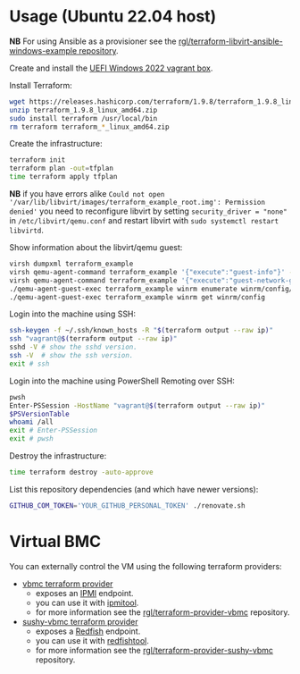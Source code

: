 # Usage (Ubuntu 22.04 host)

**NB** For using Ansible as a provisioner see the [rgl/terraform-libvirt-ansible-windows-example repository](https://github.com/rgl/terraform-libvirt-ansible-windows-example).

Create and install the [UEFI Windows 2022 vagrant box](https://github.com/rgl/windows-vagrant).

Install Terraform:

```bash
wget https://releases.hashicorp.com/terraform/1.9.8/terraform_1.9.8_linux_amd64.zip
unzip terraform_1.9.8_linux_amd64.zip
sudo install terraform /usr/local/bin
rm terraform terraform_*_linux_amd64.zip
```

Create the infrastructure:

```bash
terraform init
terraform plan -out=tfplan
time terraform apply tfplan
```

**NB** if you have errors alike `Could not open '/var/lib/libvirt/images/terraform_example_root.img': Permission denied'` you need to reconfigure libvirt by setting `security_driver = "none"` in `/etc/libvirt/qemu.conf` and restart libvirt with `sudo systemctl restart libvirtd`.

Show information about the libvirt/qemu guest:

```bash
virsh dumpxml terraform_example
virsh qemu-agent-command terraform_example '{"execute":"guest-info"}' --pretty
virsh qemu-agent-command terraform_example '{"execute":"guest-network-get-interfaces"}' --pretty
./qemu-agent-guest-exec terraform_example winrm enumerate winrm/config/listener
./qemu-agent-guest-exec terraform_example winrm get winrm/config
```

Login into the machine using SSH:

```bash
ssh-keygen -f ~/.ssh/known_hosts -R "$(terraform output --raw ip)"
ssh "vagrant@$(terraform output --raw ip)"
sshd -V # show the sshd version.
ssh -V  # show the ssh version.
exit # ssh
```

Login into the machine using PowerShell Remoting over SSH:

```bash
pwsh
Enter-PSSession -HostName "vagrant@$(terraform output --raw ip)"
$PSVersionTable
whoami /all
exit # Enter-PSSession
exit # pwsh
```

Destroy the infrastructure:

```bash
time terraform destroy -auto-approve
```

List this repository dependencies (and which have newer versions):

```bash
GITHUB_COM_TOKEN='YOUR_GITHUB_PERSONAL_TOKEN' ./renovate.sh
```

# Virtual BMC

You can externally control the VM using the following terraform providers:

* [vbmc terraform provider](https://registry.terraform.io/providers/rgl/vbmc)
  * exposes an [IPMI](https://en.wikipedia.org/wiki/Intelligent_Platform_Management_Interface) endpoint.
  * you can use it with [ipmitool](https://github.com/ipmitool/ipmitool).
  * for more information see the [rgl/terraform-provider-vbmc](https://github.com/rgl/terraform-provider-vbmc) repository.
* [sushy-vbmc terraform provider](https://registry.terraform.io/providers/rgl/sushy-vbmc)
  * exposes a [Redfish](https://en.wikipedia.org/wiki/Redfish_(specification)) endpoint.
  * you can use it with [redfishtool](https://github.com/DMTF/Redfishtool).
  * for more information see the [rgl/terraform-provider-sushy-vbmc](https://github.com/rgl/terraform-provider-sushy-vbmc) repository.
